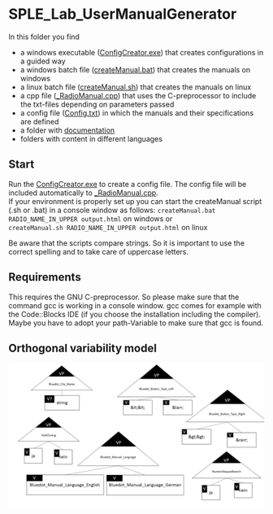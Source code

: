 # SPLE_Lab_UserManualGenerator

In this folder you find
- a windows executable ([ConfigCreator.exe](ConfigCreator.exe)) that creates configurations in a guided way
- a windows batch file ([createManual.bat](createManual.bat)) that creates the manuals on windows
- a linux batch file ([createManual.sh](createManual.sh)) that creates the manuals on linux
- a cpp file ([\_RadioManual.cpp](\_RadioManual.cpp)) that uses the C-preprocessor to include the txt-files depending on parameters passed
- a config file ([Config.txt](Config.txt)) in which the manuals and their specifications are defined
- a folder with [documentation](/Doku)
- folders with content in different languages

## Start
Run the [ConfigCreator.exe](ConfigCreator.exe) to create a config file. The config file will be included automatically to [\_RadioManual.cpp](\_RadioManual.cpp).  
If your environment is properly set up you can start the createManual script (.sh or .bat)  in a console window as follows: 
`createManual.bat RADIO_NAME_IN_UPPER output.html` on windows or<br>
`createManual.sh RADIO_NAME_IN_UPPER output.html` on linux

Be aware that the scripts compare strings. So it is important to use the correct spelling and to take care of uppercase letters.

## Requirements
This requires the GNU C-preprocessor. So please make sure that the command gcc is working in a console window.
gcc comes for example with the Code::Blocks IDE (if you choose the installation including the compiler).
Maybe you have to adopt your path-Variable to make sure that gcc is found.

## Orthogonal variability model
![Image Orthogonal variability model for UserManualGenerator](/Doku/UserManualGenerator-orthogonal_variability_model.png)
